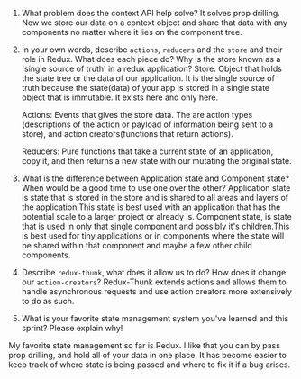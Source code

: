 1. What problem does the context API help solve?
    It solves prop drilling. Now we store our data on a context  object and share that data with any components no matter where it lies on the component tree.

2. In your own words, describe `actions`, `reducers` and the `store` and their role in Redux. What does each piece do? Why is the store known as a 'single source of truth' in a redux application?
    Store: Object that holds the state tree or the data of our application.
    It is the single source of truth because the state(data) of your app is stored in a single state object that is immutable. It exists here and only here.

    Actions: Events that gives the store data. The are action types (descriptions of the action or payload of information being sent to a store), and action creators(functions that return actions).

    Reducers: Pure functions that take a current state of an application, copy it, and then returns a new state with our mutating the original state.

3. What is the difference between Application state and Component state? When would be a good time to use one over the other?
    Application state is state that is stored in the store and is shared to all areas and layers of the application.This state is best used with an application that has the potential scale to a larger project or already is.
     Component state, is state that is used in only that single component and possibly it's children.This is best used for tiny applications or in components where the state will be shared within that component and maybe a few other child components.

4. Describe `redux-thunk`, what does it allow us to do? How does it change our `action-creators`?
    Redux-Thunk extends actions and allows them to handle asynchronous requests and use action creators more extensively to do as such. 

5. What is your favorite state management system you've learned and this sprint? Please explain why!

My favorite state management so far is Redux. I like that you can by pass prop drilling, and hold all of your data in one place. It has become easier to keep track of where state is being passed and where to fix it if a bug arises.